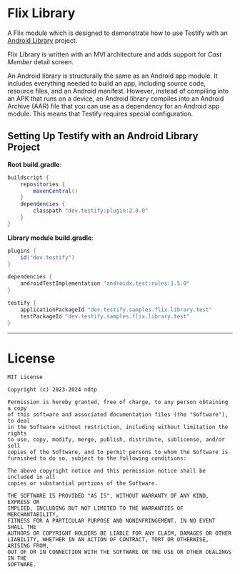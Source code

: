 # Flix Library

A Flix module which is designed to demonstrate how to use Testify with an [Android Library](https://developer.android.com/studio/projects/android-library) project.

Flix Library is written with an MVI architecture and adds support for _Cast Member_ detail screen.

An Android library is structurally the same as an Android app module. It includes everything needed to build an app, including source code, resource files, and an Android manifest. However, instead of compiling into an APK that runs on a device, an Android library compiles into an Android Archive (AAR) file that you can use as a dependency for an Android app module. This means that Testify requires special configuration.

## Setting Up Testify with an Android Library Project

**Root build.gradle**:
```groovy
buildscript {
    repositories {
        mavenCentral()
    }
    dependencies {
        classpath "dev.testify:plugin:2.0.0"
    }
}
```

**Library module build.gradle**:
```groovy
plugins {
    id("dev.testify")
}

dependencies {
    androidTestImplementation "androidx.test:rules:1.5.0"
}

testify {
    applicationPackageId "dev.testify.samples.flix.library.test"
    testPackageId "dev.testify.samples.flix.library.test"
}

```

---

# License

    MIT License
    
    Copyright (c) 2023-2024 ndtp
    
    Permission is hereby granted, free of charge, to any person obtaining a copy
    of this software and associated documentation files (the "Software"), to deal
    in the Software without restriction, including without limitation the rights
    to use, copy, modify, merge, publish, distribute, sublicense, and/or sell
    copies of the Software, and to permit persons to whom the Software is
    furnished to do so, subject to the following conditions:
    
    The above copyright notice and this permission notice shall be included in all
    copies or substantial portions of the Software.
    
    THE SOFTWARE IS PROVIDED "AS IS", WITHOUT WARRANTY OF ANY KIND, EXPRESS OR
    IMPLIED, INCLUDING BUT NOT LIMITED TO THE WARRANTIES OF MERCHANTABILITY,
    FITNESS FOR A PARTICULAR PURPOSE AND NONINFRINGEMENT. IN NO EVENT SHALL THE
    AUTHORS OR COPYRIGHT HOLDERS BE LIABLE FOR ANY CLAIM, DAMAGES OR OTHER
    LIABILITY, WHETHER IN AN ACTION OF CONTRACT, TORT OR OTHERWISE, ARISING FROM,
    OUT OF OR IN CONNECTION WITH THE SOFTWARE OR THE USE OR OTHER DEALINGS IN THE
    SOFTWARE.

